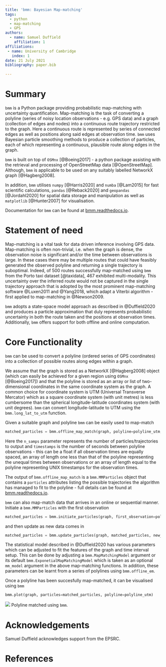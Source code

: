 ```yaml
---
title: 'bmm: Bayesian Map-matching'
tags:
  - python
  - map-matching
  - GPS
authors:
  - name: Samuel Duffield
    affiliation: 1
affiliations:
 - name: University of Cambridge
   index: 1
date: 21 July 2021
bibliography: paper.bib
   
---
```


# Summary

`bmm` is a Python package providing probabilistic map-matching with uncertainty quantification.
Map-matching is the task of converting a polyline (series of noisy location observations - e.g. GPS data)
and a graph (collection of edges and nodes) into a continuous route trajectory restricted to the graph. Here a
continuous route is represented by series of connected edges as well as positions along said edges at
observation time. `bmm` uses Bayesian particle smoothing methods to produce a collection of particles, each of which
representing a continuous, plausible route along edges in the graph.

`bmm` is built on top of `OSMnx` [@Boeing2017] - a python package assisting with the retrieval and processing
of OpenStreetMap data [@OpenStreetMap]. Although, `bmm` is applicable to be used on any suitably
labelled NetworkX graph [@Hagberg2008].

In addition, `bmm` utilises `numpy` [@Harris2020] and `numba` [@Lam2015] for fast scientific calculations,
`pandas` [@Reback2020] and `geopandas` [@Jordahl2020] for spatial data storage and manipulation
as well as `matplotlib` [@Hunter2007] for visualisation.

Documentation for `bmm` can be found at [bmm.readthedocs.io](https://bmm.readthedocs.io/en/latest/).


# Statement of need

Map-matching is a vital task for data driven inference involving GPS data.
Map-matching is often non-trivial, i.e. when the graph is dense, the observation noise is significant
and/or the time between observations is large. In these cases there may be multiple routes
that could have feasibly generated the observed polyline and returning a single trajectory is suboptimal.
Indeed, of 500 routes successfully map-matched using `bmm` from the Porto taxi dataset [@taxidata], 467 exhibited
multi-modality. This uncertainty over the inferred route would not be captured in the single trajectory
approach that is adopted by the most prominent map-matching software @Luxen2011 and @Yang2018, which adapt a Viterbi
algorithm - first applied to map-matching in @Newson2009.

`bmm` adopts a state-space model approach as described in @Duffield2020
and produces a particle approximation that duly represents probabilistic
uncertainty in both the route taken and the positions at observation times. Additionally, `bmm` offers
support for both offline and online computation.


# Core Functionality

`bmm` can be used to convert a polyline (ordered series of GPS coordinates) into a collection of possible routes
along edges within a graph.

We assume that the graph is stored as a NetworkX [@Hagberg2008] object (which can easily be
achieved for a given region using `OSMnx` [@Boeing2017]) and that the polyline is stored as an array or list of
two-dimensional coordinates in the same coordinate system as the graph. A common choice for coordinate system
is UTM (Universal Transverse Mercator) which as a square coordinate system (with unit metres) is less
cumbersome than the spherical longitude-latitude coordinates system (with unit degrees). `bmm` can convert
longitude-latitude to UTM using the `bmm.long_lat_to_utm` function.

Given a suitable graph and polyline `bmm` can be easily used to map-match
```python
matched_particles = bmm.offline_map_match(graph, polyline=polyline_utm, n_samps=100, timestamps=15)
```
Here the `n_samps` parameter represents the number of particles/trajectories to output and `timestamps` is the
number of seconds between polyline observations - this can be a float if all observation times are equally spaced,
an array of length one less than that of the polyline representing the unequal times between observations or an 
array of length equal to the polyline representing UNIX timestamps for the observation times.

The output of `bmm.offline_map_match` is a `bmm.MMParticles` object that contains a `particles` attributes listing
the possible trajectories the algorithm has managed to fit to the polyline - full details can be found at
[bmm.readthedocs.io](https://bmm.readthedocs.io/en/latest/).

`bmm` can also map-match data that arrives in an online or sequential manner. Initiate a `bmm.MMParticles`
with the first observation
```python
matched_particles = bmm.initiate_particles(graph, first_observation=polyline_utm[0], n_samps=100)
```
and then update as new data comes in
```python
matched_particles = bmm.update_particles(graph, matched_particles, new_observation=polyline_utm[1], time_interval=15)
```

The statistical model described in @Duffield2020 has various parameters which can be adjusted to fit the features
of the graph and time interval setup. This can be done by adjusting a `bmm.MapMatchingModel` argument or its
default `bmm.ExponetialMapMatchingModel` which is taken as an optional `mm_model` argument in the above
map-matching functions. In addition, these parameters can be learnt from a series of polylines using `bmm.offline_em`. 

Once a polyline has been succesfully map-matched, it can be visualised using `bmm`
```python
bmm.plot(graph, particles=matched_particles, polyline=polyline_utm)
```

![](https://github.com/SamDuffield/bmm/blob/master/simulations/porto/test_route.png)
Polyline matched using `bmm`.



# Acknowledgements

Samuel Duffield acknowledges support from the EPSRC.


# References